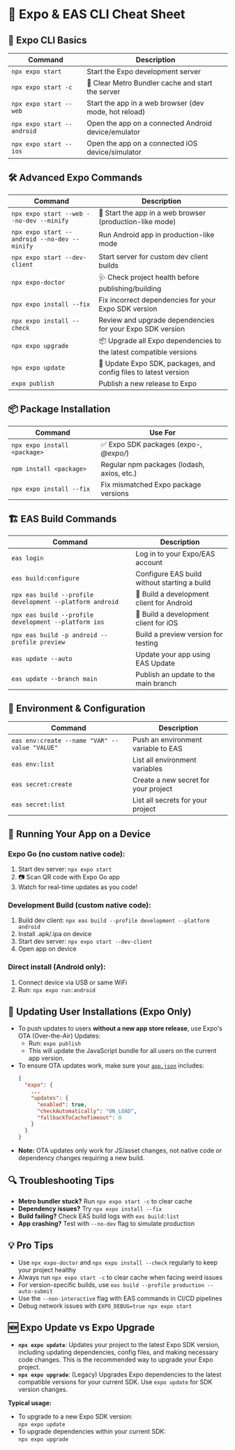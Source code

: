 # 📱 Expo & EAS CLI Cheat Sheet

## 🚀 **Expo CLI Basics**

| Command                    | Description                                           |
| -------------------------- | ----------------------------------------------------- |
| `npx expo start`           | Start the Expo development server                     |
| `npx expo start -c`        | 🧹 Clear Metro Bundler cache and start the server     |
| `npx expo start --web`     | Start the app in a web browser (dev mode, hot reload) |
| `npx expo start --android` | Open the app on a connected Android device/emulator   |
| `npx expo start --ios`     | Open the app on a connected iOS device/simulator      |

## 🛠️ **Advanced Expo Commands**

| Command                                      | Description                                                        |
| -------------------------------------------- | ------------------------------------------------------------------ |
| `npx expo start --web --no-dev --minify`     | 🚀 Start the app in a web browser (production-like mode)           |
| `npx expo start --android --no-dev --minify` | Run Android app in production-like mode                            |
| `npx expo start --dev-client`                | Start server for custom dev client builds                          |
| `npx expo-doctor`                            | 🩺 Check project health before publishing/building                 |
| `npx expo install --fix`                     | Fix incorrect dependencies for your Expo SDK version               |
| `npx expo install --check`                   | Review and upgrade dependencies for your Expo SDK version          |
| `npx expo upgrade`                           | 📦 Upgrade all Expo dependencies to the latest compatible versions |
| `npx expo update`                            | 🔄 Update Expo SDK, packages, and config files to latest version   |
| `expo publish`                               | Publish a new release to Expo                                      |

## 📦 **Package Installation**

| Command                      | Use For                                    |
| ---------------------------- | ------------------------------------------ |
| `npx expo install <package>` | ✅ Expo SDK packages (expo-_, @expo/_)     |
| `npm install <package>`      | Regular npm packages (lodash, axios, etc.) |
| `npx expo install --fix`     | Fix mismatched Expo package versions       |

## 🏗️ **EAS Build Commands**

| Command                                                  | Description                                  |
| -------------------------------------------------------- | -------------------------------------------- |
| `eas login`                                              | Log in to your Expo/EAS account              |
| `eas build:configure`                                    | Configure EAS build without starting a build |
| `npx eas build --profile development --platform android` | 🤖 Build a development client for Android    |
| `npx eas build --profile development --platform ios`     | 🍎 Build a development client for iOS        |
| `npx eas build -p android --profile preview`             | Build a preview version for testing          |
| `eas update --auto`                                      | Update your app using EAS Update             |
| `eas update --branch main`                               | Publish an update to the main branch         |

## 🔐 **Environment & Configuration**

| Command                                       | Description                          |
| --------------------------------------------- | ------------------------------------ |
| `eas env:create --name "VAR" --value "VALUE"` | Push an environment variable to EAS  |
| `eas env:list`                                | List all environment variables       |
| `eas secret:create`                           | Create a new secret for your project |
| `eas secret:list`                             | List all secrets for your project    |

## 📲 **Running Your App on a Device**

### **Expo Go (no custom native code):**

1. Start dev server: `npx expo start`
2. 📷 Scan QR code with Expo Go app
3. Watch for real-time updates as you code!

### **Development Build (custom native code):**

1. Build dev client: `npx eas build --profile development --platform android`
2. Install .apk/.ipa on device
3. Start dev server: `npx expo start --dev-client`
4. Open app on device

### **Direct install (Android only):**

1. Connect device via USB or same WiFi
2. Run: `npx expo run:android`

## 🔄 **Updating User Installations (Expo Only)**

- To push updates to users **without a new app store release**, use Expo's OTA (Over-the-Air) Updates:
  - Run: `expo publish`
  - This will update the JavaScript bundle for all users on the current app version.
- To ensure OTA updates work, make sure your [`app.json`](app.json) includes:
  ```json
  {
    "expo": {
      ...
      "updates": {
        "enabled": true,
        "checkAutomatically": "ON_LOAD",
        "fallbackToCacheTimeout": 0
      }
    }
  }
  ```
- **Note:** OTA updates only work for JS/asset changes, not native code or dependency changes requiring a new build.

## 🔍 **Troubleshooting Tips**

- **Metro bundler stuck?** Run `npx expo start -c` to clear cache
- **Dependency issues?** Try `npx expo install --fix`
- **Build failing?** Check EAS build logs with `eas build:list`
- **App crashing?** Test with `--no-dev` flag to simulate production

## 💡 **Pro Tips**

- Use `npx expo-doctor` and `npx expo install --check` regularly to keep your project healthy
- Always run `npx expo start -c` to clear cache when facing weird issues
- For version-specific builds, use `eas build --profile production --auto-submit`
- Use the `--non-interactive` flag with EAS commands in CI/CD pipelines
- Debug network issues with `EXPO_DEBUG=true npx expo start`

## 🆕 **Expo Update vs Expo Upgrade**

- **`npx expo update`**: Updates your project to the latest Expo SDK version, including updating dependencies, config files, and making necessary code changes. This is the recommended way to upgrade your Expo project.
- **`npx expo upgrade`**: (Legacy) Upgrades Expo dependencies to the latest compatible versions for your current SDK. Use `expo update` for SDK version changes.

**Typical usage:**

- To upgrade to a new Expo SDK version:  
  `npx expo update`
- To upgrade dependencies within your current SDK:  
  `npx expo upgrade`
